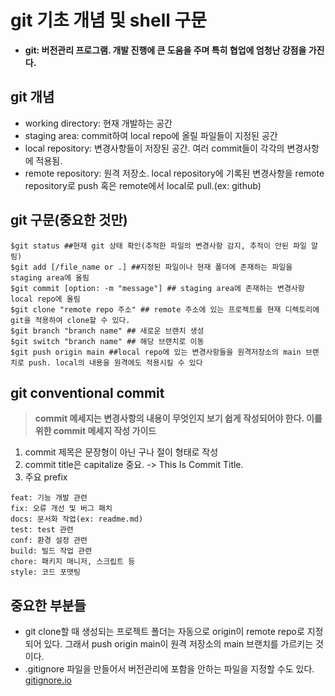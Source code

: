 # git 기초 개념 및 shell 구문

- **git: 버전관리 프로그램. 개발 진행에 큰 도움을 주며 특히 협업에 엄청난 강점을 가진다.**

## git 개념

- working directory: 현재 개발하는 공간
- staging area: commit하여 local repo에 올릴 파일들이 지정된 공간
- local repository: 변경사항들이 저장된 공간. 여러 commit들이 각각의 변경사항에 적용됨.
- remote repository: 원격 저장소. local repository에 기록된 변경사항을 remote repository로 push 혹은 remote에서 local로 pull.(ex: github)

## git 구문(중요한 것만)

```shell
$git status ##현재 git 상태 확인(추적한 파일의 변경사항 감지, 추적이 안된 파일 알림)
$git add [/file_name or .] ##지정된 파일이나 현재 폴더에 존재하는 파일을 staging area에 올림
$git commit [option: -m "message"] ## staging area에 존재하는 변경사항 local repo에 올림
$git clone "remote repo 주소" ## remote 주소에 있는 프로젝트를 현재 디렉토리에 git을 적용하여 clone할 수 있다.
$git branch "branch name" ## 새로운 브랜치 생성
$git switch "branch name" ## 해당 브랜치로 이동
$git push origin main ##local repo에 있는 변경사항들을 원격저장소의 main 브랜치로 push. local의 내용을 원격에도 적용시킬 수 있다
```

## git conventional commit

> **commit 메세지는 변경사항의 내용이 무엇인지 보기 쉽게 작성되어야 한다. 이를 위한 commit 메세지 작성 가이드**

1. commit 제목은 문장형이 아닌 구나 절이 형태로 작성
2. commit title은 capitalize 중요. -> This Is Commit Title.
3. 주요 prefix

```
feat: 기능 개발 관련
fix: 오류 개선 및 버그 패치
docs: 문서화 작업(ex: readme.md)
test: test 관련
conf: 환경 설정 관련
build: 빌드 작업 관련
chore: 패키지 매니저, 스크립트 등
style: 코드 포맷팅
```

## 중요한 부분들

- git clone할 때 생성되는 프로젝트 폴더는 자동으로 origin이 remote repo로 지정되어 있다. 그래서 push origin main이 원격 저장소의 main 브랜치를 가르키는 것이다.
- .gitignore 파일을 만들어서 버전관리에 포함을 안하는 파일을 지정할 수도 있다. [gitignore.io](https://www.toptal.com/developers/gitignore)
